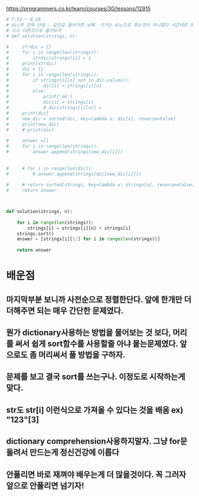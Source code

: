 https://programmers.co.kr/learn/courses/30/lessons/12915

```python
# 7:53 ~ 8:10
# dic의 진짜 단점 - 같은값 들어가면 낭패. 이거는 dic으로 푸는것이 아니었다 시간내로 못품
# 다시 다른것으로 풀어보자
# def solution(strings, n):
    
#     strdic = {}
#     for i in range(len(strings)):
#         strdic[strings[i]] = i
#     print(strdic)
#     dic = {}
#     for i in range(len(strings)):
#         if strings[i][n] not in dic.values():
#             dic[i] = strings[i][n]
#         else:
#             print('ok')
#             dic[i] = strings[i]
#             # dic[strings[i][n]] = 
#     print(dic)
#     new_dic = sorted(dic, key=lambda x: dic[x], reverse=False)
#     print(new_dic)
#     # print(dic)
    
#     answer =[]
#     for i in range(len(strings)):
#         answer.append(strings[new_dic[i]])
    
    
#     # for i in range(len(dic)):
#         # answer.append(strings[dic[new_dic[i]]])
    
#     # return sorted(strings, key=lambda x: strings[n], reverse=False)
#     return answer



def solution(strings, n):
    
    for i in range(len(strings)):
        strings[i] = strings[i][n] + strings[i]
    strings.sort()    
    answer = [strings[i][1:] for i in range(len(strings))]
    
    return answer
 ```
# 배운점 
## 마지막부분 보니까 사전순으로 정렬한단다. 앞에 한개만 더 더해주면 되는 매우 간단한 문제였다.
## 뭔가 dictionary사용하는 방법을 물어보는 것 보다, 머리를 써서 쉽게 sort함수를 사용할줄 아냐 뭍는문제였다. 앞으로도 좀 머리써서 풀 방법을 구하자.
## 문제를 보고 결국 sort를 쓰는구나. 이정도로 시작하는게 맞다.
## str도 str[i] 이런식으로 가져올 수 있다는 것을 배움 ex) "123"[3]
## dictionary comprehension사용하지말자. 그냥 for문돌려서 만드는게 정신건강에 이롭다
## 안풀리면 바로 재껴야 배우는게 더 많을것이다. 꼭 그러자 앞으로 안풀리면 넘기자!
